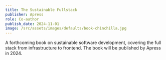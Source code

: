 ```yaml
---
title: The Sustainable Fullstack
publisher: Apress
role: Co-author
publish_date: 2024-11-01
image: /src/assets/images/defaults/book-chinchilla.jpg
---
```


A forthcoming book on sustainable software development, covering the full stack from infrastructure to frontend. The book will be published by Apress in 2024.